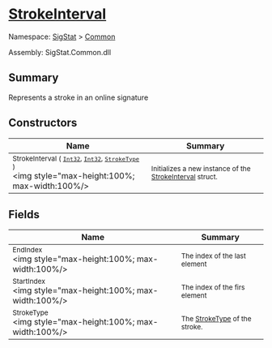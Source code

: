 # [StrokeInterval](./StrokeInterval.md)

Namespace: [SigStat]() > [Common](./README.md)

Assembly: SigStat.Common.dll

## Summary
Represents a stroke in an online signature

## Constructors

| Name | Summary | 
| --- | --- | 
| <sub>StrokeInterval ( [`Int32`](https://docs.microsoft.com/en-us/dotnet/api/System.Int32), [`Int32`](https://docs.microsoft.com/en-us/dotnet/api/System.Int32), [`StrokeType`](./StrokeType.md) )</sub><div style="pointer-events:none; cursor:default; width=200"><img style="max-height:100%; max-width:100%/></div>| <sub>Initializes a new instance of the [StrokeInterval](https://github.com/hargitomi97/sigstat/blob/master/docs/md/SigStat/Common/StrokeInterval.md) struct.</sub>| <br>


## Fields

| Name | Summary | 
| --- | --- | 
| <sub>EndIndex</sub><div style="pointer-events:none; cursor:default; width=200"><img style="max-height:100%; max-width:100%/></div>| <sub>The index of the last element</sub>| <br>
| <sub>StartIndex</sub><div style="pointer-events:none; cursor:default; width=200"><img style="max-height:100%; max-width:100%/></div>| <sub>The index of the firs element</sub>| <br>
| <sub>StrokeType</sub><div style="pointer-events:none; cursor:default; width=200"><img style="max-height:100%; max-width:100%/></div>| <sub>The [StrokeType](https://github.com/hargitomi97/sigstat/blob/master/docs/md/SigStat/Common/StrokeInterval.md) of the stroke.</sub>| <br>


